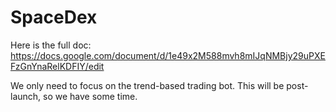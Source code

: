 # SpaceDex

Here is the full doc: https://docs.google.com/document/d/1e49x2M588mvh8mIJqNMBjy29uPXEFzGnYnaRelKDFIY/edit

We only need to focus on the trend-based trading bot. This will be post-launch, so we have some time.
